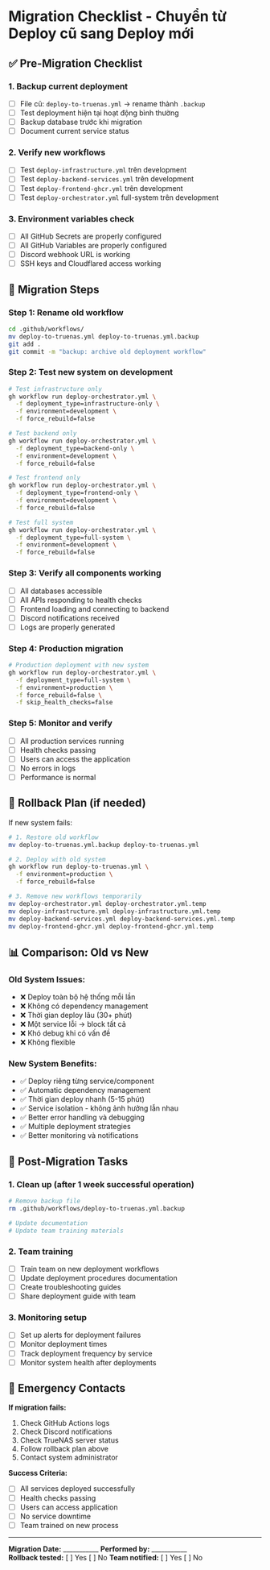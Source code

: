 # Migration Checklist - Chuyển từ Deploy cũ sang Deploy mới

## ✅ Pre-Migration Checklist

### 1. **Backup current deployment**
- [ ] File cũ: `deploy-to-truenas.yml` → rename thành `.backup`
- [ ] Test deployment hiện tại hoạt động bình thường
- [ ] Backup database trước khi migration
- [ ] Document current service status

### 2. **Verify new workflows**
- [ ] Test `deploy-infrastructure.yml` trên development
- [ ] Test `deploy-backend-services.yml` trên development  
- [ ] Test `deploy-frontend-ghcr.yml` trên development
- [ ] Test `deploy-orchestrator.yml` full-system trên development

### 3. **Environment variables check**
- [ ] All GitHub Secrets are properly configured
- [ ] All GitHub Variables are properly configured
- [ ] Discord webhook URL is working
- [ ] SSH keys and Cloudflared access working

## 🚀 Migration Steps

### Step 1: Rename old workflow
```bash
cd .github/workflows/
mv deploy-to-truenas.yml deploy-to-truenas.yml.backup
git add .
git commit -m "backup: archive old deployment workflow"
```

### Step 2: Test new system on development
```bash
# Test infrastructure only
gh workflow run deploy-orchestrator.yml \
  -f deployment_type=infrastructure-only \
  -f environment=development \
  -f force_rebuild=false

# Test backend only  
gh workflow run deploy-orchestrator.yml \
  -f deployment_type=backend-only \
  -f environment=development \
  -f force_rebuild=false

# Test frontend only
gh workflow run deploy-orchestrator.yml \
  -f deployment_type=frontend-only \
  -f environment=development \
  -f force_rebuild=false

# Test full system
gh workflow run deploy-orchestrator.yml \
  -f deployment_type=full-system \
  -f environment=development \
  -f force_rebuild=false
```

### Step 3: Verify all components working
- [ ] All databases accessible
- [ ] All APIs responding to health checks
- [ ] Frontend loading and connecting to backend
- [ ] Discord notifications received
- [ ] Logs are properly generated

### Step 4: Production migration
```bash
# Production deployment with new system
gh workflow run deploy-orchestrator.yml \
  -f deployment_type=full-system \
  -f environment=production \
  -f force_rebuild=false \
  -f skip_health_checks=false
```

### Step 5: Monitor and verify
- [ ] All production services running
- [ ] Health checks passing
- [ ] Users can access the application
- [ ] No errors in logs
- [ ] Performance is normal

## 🔄 Rollback Plan (if needed)

If new system fails:

```bash
# 1. Restore old workflow
mv deploy-to-truenas.yml.backup deploy-to-truenas.yml

# 2. Deploy with old system  
gh workflow run deploy-to-truenas.yml \
  -f environment=production \
  -f force_rebuild=false

# 3. Remove new workflows temporarily
mv deploy-orchestrator.yml deploy-orchestrator.yml.temp
mv deploy-infrastructure.yml deploy-infrastructure.yml.temp
mv deploy-backend-services.yml deploy-backend-services.yml.temp  
mv deploy-frontend-ghcr.yml deploy-frontend-ghcr.yml.temp
```

## 📊 Comparison: Old vs New

### Old System Issues:
- ❌ Deploy toàn bộ hệ thống mỗi lần
- ❌ Không có dependency management
- ❌ Thời gian deploy lâu (30+ phút)
- ❌ Một service lỗi → block tất cả
- ❌ Khó debug khi có vấn đề
- ❌ Không flexible

### New System Benefits:
- ✅ Deploy riêng từng service/component
- ✅ Automatic dependency management  
- ✅ Thời gian deploy nhanh (5-15 phút)
- ✅ Service isolation - không ảnh hưởng lẫn nhau
- ✅ Better error handling và debugging
- ✅ Multiple deployment strategies
- ✅ Better monitoring và notifications

## 🎯 Post-Migration Tasks

### 1. **Clean up (after 1 week successful operation)**
```bash
# Remove backup file
rm .github/workflows/deploy-to-truenas.yml.backup

# Update documentation
# Update team training materials
```

### 2. **Team training**
- [ ] Train team on new deployment workflows
- [ ] Update deployment procedures documentation
- [ ] Create troubleshooting guides
- [ ] Share deployment guide with team

### 3. **Monitoring setup**
- [ ] Set up alerts for deployment failures
- [ ] Monitor deployment times
- [ ] Track deployment frequency by service
- [ ] Monitor system health after deployments

## 🚨 Emergency Contacts

**If migration fails:**
1. Check GitHub Actions logs
2. Check Discord notifications  
3. Check TrueNAS server status
4. Follow rollback plan above
5. Contact system administrator

**Success Criteria:**
- [ ] All services deployed successfully
- [ ] Health checks passing
- [ ] Users can access application
- [ ] No service downtime
- [ ] Team trained on new process

---

**Migration Date:** ___________
**Performed by:** ___________  
**Rollback tested:** [ ] Yes [ ] No
**Team notified:** [ ] Yes [ ] No